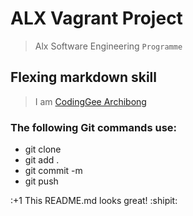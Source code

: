 # ALX Vagrant Project
> Alx Software Engineering `Programme`

## Flexing markdown skill
> I am [CodingGee Archibong](https://codinggee.herokuapp.com)

### The following Git commands use:
- git clone
- git add .
- git commit -m 
- git push



:+1 This README.md looks great! :shipit:

